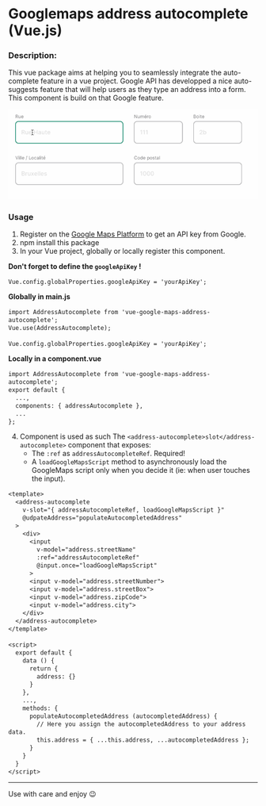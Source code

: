 # Googlemaps address autocomplete (Vue.js)

### Description:
This vue package aims at helping you to seamlessly integrate the auto-complete feature in a vue project.
Google API has developped a nice auto-suggests feature that will help users as they type an address into a form.
This component is build on that Google feature.

![Demo](./assets/google-maps-address-autocomplete-demo.gif)

### Usage
1. Register on the [Google Maps Platform](https://developers.google.com/maps/documentation/javascript/places-autocomplete) to get an API key from Google.
2. npm install this package
3. In your Vue project, globally or locally register this component.

  **Don't forget to define the `googleApiKey` !**
  ```
  Vue.config.globalProperties.googleApiKey = 'yourApiKey';
  ```

  **Globally in main.js**
  ```
  import AddressAutocomplete from 'vue-google-maps-address-autocomplete';
  Vue.use(AddressAutocomplete);

  Vue.config.globalProperties.googleApiKey = 'yourApiKey';
  ```

  **Locally in a component.vue**
  ```
  import AddressAutocomplete from 'vue-google-maps-address-autocomplete';
  export default {
    ...,
    components: { addressAutocomplete },
    ...
  };
  ```

4. Component is used as such
  The `<address-autocomplete>slot</address-autocomplete>` component that exposes:
    - The `:ref` as `addressAutocompleteRef`. Required!
    - A `loadGoogleMapsScript` method to asynchronously load the GoogleMaps script only when you decide it (ie: when user touches the input).
  ```
  <template>
    <address-autocomplete
      v-slot="{ addressAutocompleteRef, loadGoogleMapsScript }"
      @udpateAddress="populateAutocompletedAddress"
    >
      <div>
        <input
          v-model="address.streetName"
          :ref="addressAutocompleteRef"
          @input.once="loadGoogleMapsScript"
        >
        <input v-model="address.streetNumber">
        <input v-model="address.streetBox">
        <input v-model="address.zipCode">
        <input v-model="address.city">
      </div>
    </address-autocomplete>
  </template>

  <script>
    export default {
      data () {
        return {
          address: {}
        }
      },
      ...,
      methods: {
        populateAutocompletedAddress (autocompletedAddress) {
          // Here you assign the autocompletedAddress to your address data.
          this.address = { ...this.address, ...autocompletedAddress };
        }
      }
    }
  </script>
  ```

___

Use with care and enjoy 😉
